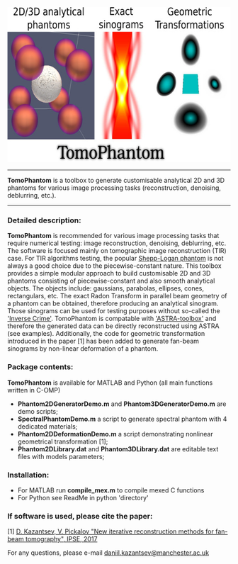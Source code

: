 <div align="center">
  <img src="docs/img/TomoPhantomLogo.jpg" height="350"><br>
</div>

****************
**TomoPhantom** is a toolbox to generate customisable analytical 2D and 3D phantoms for various image processing tasks (reconstruction, denoising, deblurring, etc.).
****************

### Detailed description:

**TomoPhantom** is recommended for various image processing tasks that require numerical testing: image reconstruction, denoising, deblurring, etc. 
The software is focused mainly on tomographic image reconstruction (TIR) case. For TIR algorithms testing, the popular [Shepp-Logan phantom](https://en.wikipedia.org/wiki/Shepp%E2%80%93Logan_phantom) is not always a 
good choice due to the piecewise-constant nature. This toolbox provides a simple modular approach to build customisable 2D and 3D phantoms consisting of 
piecewise-constant and also smooth analytical objects. The objects include: gaussians, parabolas, ellipses, cones, rectangulars, etc. The exact Radon
Transform in parallel beam geometry of a phantom can be obtained, therefore producing an analytical sinogram. Those sinograms can be used for testing purposes
without so-called the ['Inverse Crime'](http://www.sciencedirect.com/science/article/pii/S0377042705007296). TomoPhantom is compatable with 
['ASTRA-toolbox'](http://www.astra-toolbox.com/) and therefore the generated data can be directly reconstructed using ASTRA (see examples). Additionally, the code for geometric transformation 
introduced  in the paper [1] has been added to generate fan-beam sinograms by non-linear deformation of a phantom. 

### Package contents:

**TomoPhantom** is available for MATLAB and Python (all main functions written in C-OMP)
- **Phantom2DGeneratorDemo.m** and **Phantom3DGeneratorDemo.m** are demo scripts;
- **SpectralPhantomDemo.m** a script to generate spectral phantom with 4 dedicated materials;
- **Phantom2DDeformationDemo.m** a script demonstrating nonlinear geometrical transformation [1]; 
- **Phantom2DLibrary.dat** and **Phantom3DLibrary.dat** are editable text files with models parameters;

### Installation:
- For MATLAB run **compile_mex.m** to compile mexed C functions
- For Python see ReadMe in python 'directory'

### If software is used, please cite the paper:

[1] [D. Kazantsev, V. Pickalov "New iterative reconstruction methods for fan-beam tomography", IPSE, 2017](https://ccpforge.cse.rl.ac.uk/gf/download/frsrelease/582/8704/GP_IPSE.pdf)

For any questions, please e-mail daniil.kazantsev@manchester.ac.uk 

